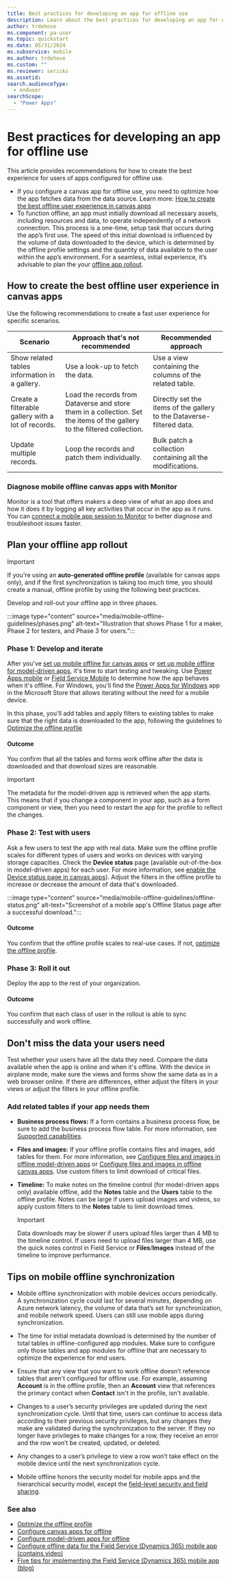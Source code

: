 ```yaml
---
title: Best practices for developing an app for offline use
description: Learn about the best practices for developing an app for offline use.
author: trdehove
ms.component: pa-user
ms.topic: quickstart
ms.date: 05/31/2024
ms.subservice: mobile
ms.author: trdehove
ms.custom: ""
ms.reviewer: sericks
ms.assetid: 
search.audienceType: 
  - enduser
searchScope:
  - "Power Apps"
---
```


# Best practices for developing an app for offline use
This article provides recommendations for how to create the best experience for users of apps configured for offline use. 

- If you configure a canvas app for offline use, you need to optimize how the app fetches data from the data source. Learn more: [How to create the best offline user experience in canvas apps](best-practices-offline.md#how-to-create-the-best-offline-user-experience-in-canvas-apps)
- To function offline, an app must initially download all necessary assets, including resources and data, to operate independently of a network connection. This process is a one-time, setup task that occurs during the app’s first use. The speed of this initial download is influenced by the volume of data downloaded to the device, which is determined by the offline profile settings and the quantity of data available to the user within the app’s environment. For a seamless, initial experience, it’s advisable to  plan the your [offline app rollout](best-practices-offline.md#plan-your-offline-app-rollout).    

## How to create the best offline user experience in canvas apps

Use the following recommendations to create a fast user experience for specific scenarios. 

 |Scenario                      |  Approach that's not recommended                     |  Recommended approach               |
 |-------------------------------|----------------------------|--------------------------------|
 | Show related tables information in a gallery. | Use a look-up to fetch the data. | Use a view containing the columns of the related table.|
 | Create a filterable gallery with a lot of records.  | Load the records from Dataverse and store them in a collection. Set the items of the gallery to the filtered collection.  | Directly set the items of the gallery to the Dataverse-filtered data. |
 | Update multiple records. | Loop the records and patch them individually. | Bulk patch a collection containing all the modifications. |

### Diagnose mobile offline canvas apps with Monitor

Monitor is a tool that offers makers a deep view of what an app does and how it does it by logging all key activities that occur in the app as it runs. You can [connect a mobile app session to Monitor](/power-apps/maker/monitor-canvasapps) to better diagnose and troubleshoot issues faster.

## Plan your offline app rollout

> [!IMPORTANT]
>If you're using an **auto-generated offline profile** (available for canvas apps only), and if the first synchronization is taking too much time, you should create a manual, offline profile by using the following best practices. 

Develop and roll-out your offline app in three phases.

:::image type="content" source="media/mobile-offline-guidelines/phases.png" alt-text="Illustration that shows Phase 1 for a maker, Phase 2 for testers, and Phase 3 for users.":::

### Phase 1: Develop and iterate

After you've [set up mobile offline for canvas apps](canvas-mobile-offline-setup.md#create-a-custom-mobile-offline-profile) or [set up mobile offline for model-driven apps](setup-mobile-offline.md#set-up-a-mobile-offline-profile), it's time to start testing and tweaking. Use [Power Apps mobile](run-powerapps-on-mobile.md) or [Field Service Mobile](/dynamics365/field-service/field-service-mobile-app-user-guide) to determine how the app behaves when it's offline. For Windows, you'll find the [Power Apps for Windows](windows-app-install.md) app in the Microsoft Store that allows iterating without the need for a mobile device.

In this phase, you'll add tables and apply filters to existing tables to make sure that the right data is downloaded to the app, following the guidelines to [Optimize the offline profile](mobile-offline-guidelines.md)

#### Outcome
You confirm that all the tables and forms work offline after the data is downloaded and that download sizes are reasonable. 

> [!IMPORTANT]
> The metadata for the model-driven app is retrieved when the app starts.  This means that if you change a component in your app, such as a form component or view, then you need to restart the app for the profile to reflect the changes.  

### Phase 2: Test with users

Ask a few users to test the app with real data. Make sure the offline profile scales for different types of users and works on devices with varying storage capacities. Check the **Device status** page (available out-of-the-box in model-driven apps) for each user. For more information, see [enable the Device status page in canvas apps](canvas-mobile-offline-setup.md#create-an-offline-canvas-app)). Adjust the filters in the offline profile to increase or decrease the amount of data that's downloaded.

:::image type="content" source="media/mobile-offline-guidelines/offline-status.png" alt-text="Screenshot of a mobile app's Offline Status page after a successful download.":::

#### Outcome
You confirm that the offline profile scales to real-use cases. If not, [optimize the offline profile](mobile-offline-guidelines.md).

### Phase 3: Roll it out

Deploy the app to the rest of your organization.

#### Outcome
You confirm that each class of user in the rollout is able to sync successfully and work offline. 

## Don't miss the data your users need

Test whether your users have all the data they need. Compare the data available when the app is online and when it's offline. With the device in airplane mode, make sure the views and forms show the same data as in a web browser online. If there are differences, either adjust the filters in your views or adjust the filters in your offline profile.

### Add related tables if your app needs them

- **Business process flows:** If a form contains a business process flow, be sure to add the business process flow table. For more information, see [Supported capabilities](/dynamics365/mobile-app/mobile-offline-capabilities#supported-capabilities).

- **Files and images:** If your offline profile contains files and images, add tables for them. For more information, see [Configure files and images in offline model-driven apps](offline-file-images.md) or [Configure files and images in offline canvas apps](files-images-offline-canvas-apps.md). Use custom filters to limit download of critical files.

- **Timeline:** To make notes on the timeline control (for model-driven apps only) available offline, add the **Notes** table and the **Users** table to the offline profile. Notes can be large if users upload images and videos, so apply custom filters to the **Notes** table to limit download times.

    > [!IMPORTANT]
    > Data downloads may be slower if users upload files larger than 4 MB to the timeline control. If users need to upload files larger than 4 MB, use the quick notes control in Field Service or **Files**/**Images** instead of the timeline to improve performance.

## Tips on mobile offline synchronization
  
- Mobile offline synchronization with mobile devices occurs periodically. A synchronization cycle could last for several minutes, depending on Azure network latency, the volume of data that’s set for synchronization, and mobile network speed. Users can still use mobile apps during synchronization.  
  
- The time for initial metadata download is determined by the number of total tables in offline-configured app modules. Make sure to configure only those tables and app modules for offline that are necessary to optimize the experience for end users. 
  
- Ensure that any view that you want to work offline doesn’t reference tables that aren't configured for offline use. For example, assuming **Account** is in the offline profile, then an **Account** view that references the primary contact when **Contact** isn't in the profile, isn't available.

- Changes to a user’s security privileges are updated during the next synchronization cycle. Until that time, users can continue to access data according to their previous security privileges, but any changes they make are validated during the synchronization to the server. If they no longer have privileges to make changes for a row, they receive an error and the row won’t be created, updated, or deleted.

- Any changes to a user’s privilege to view a row won’t take effect on the mobile device until the next synchronization cycle.

- Mobile offline honors the security model for mobile apps and the hierarchical security model, except the [field-level security and field sharing](/power-platform/admin/field-level-security).

### See also

- [Optimize the offline profile](mobile-offline-guidelines.md)
- [Configure canvas apps for offline](canvas-mobile-offline-overview.md)
- [Configure model-driven apps for offline](mobile-offline-overview.md)
- [Configure offline data for the Field Service (Dynamics 365) mobile app (contains video)](/dynamics365/field-service/mobile-power-app-system-offline)
- [Five tips for implementing the Field Service (Dynamics 365) mobile app (blog)](https://cloudblogs.microsoft.com/dynamics365/it/2021/04/21/5-tips-for-implementing-the-field-service-dynamics-365-mobile-app/)

